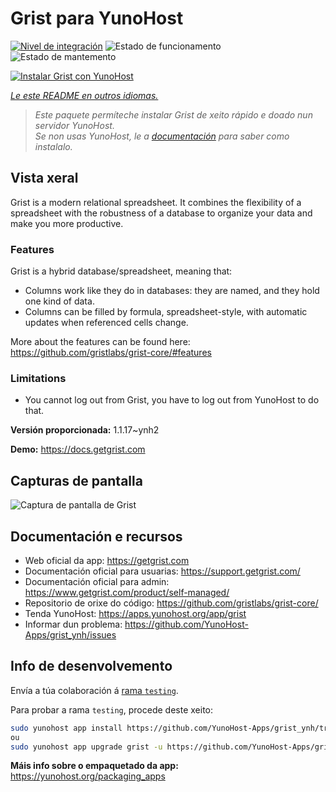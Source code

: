 <!--
NOTA: Este README foi creado automáticamente por <https://github.com/YunoHost/apps/tree/master/tools/readme_generator>
NON debe editarse manualmente.
-->

# Grist para YunoHost

[![Nivel de integración](https://dash.yunohost.org/integration/grist.svg)](https://ci-apps.yunohost.org/ci/apps/grist/) ![Estado de funcionamento](https://ci-apps.yunohost.org/ci/badges/grist.status.svg) ![Estado de mantemento](https://ci-apps.yunohost.org/ci/badges/grist.maintain.svg)

[![Instalar Grist con YunoHost](https://install-app.yunohost.org/install-with-yunohost.svg)](https://install-app.yunohost.org/?app=grist)

*[Le este README en outros idiomas.](./ALL_README.md)*

> *Este paquete permíteche instalar Grist de xeito rápido e doado nun servidor YunoHost.*  
> *Se non usas YunoHost, le a [documentación](https://yunohost.org/install) para saber como instalalo.*

## Vista xeral

Grist is a modern relational spreadsheet. It combines the flexibility of a spreadsheet with the robustness of a database to organize your data and make you more productive.

### Features

Grist is a hybrid database/spreadsheet, meaning that:

- Columns work like they do in databases: they are named, and they hold one kind of data.
- Columns can be filled by formula, spreadsheet-style, with automatic updates when referenced cells change.

More about the features can be found here: <https://github.com/gristlabs/grist-core/#features>

### Limitations

- You cannot log out from Grist, you have to log out from YunoHost to do that.


**Versión proporcionada:** 1.1.17~ynh2

**Demo:** <https://docs.getgrist.com>

## Capturas de pantalla

![Captura de pantalla de Grist](./doc/screenshots/grist.jpg)

## Documentación e recursos

- Web oficial da app: <https://getgrist.com>
- Documentación oficial para usuarias: <https://support.getgrist.com/>
- Documentación oficial para admin: <https://www.getgrist.com/product/self-managed/>
- Repositorio de orixe do código: <https://github.com/gristlabs/grist-core/>
- Tenda YunoHost: <https://apps.yunohost.org/app/grist>
- Informar dun problema: <https://github.com/YunoHost-Apps/grist_ynh/issues>

## Info de desenvolvemento

Envía a túa colaboración á [rama `testing`](https://github.com/YunoHost-Apps/grist_ynh/tree/testing).

Para probar a rama `testing`, procede deste xeito:

```bash
sudo yunohost app install https://github.com/YunoHost-Apps/grist_ynh/tree/testing --debug
ou
sudo yunohost app upgrade grist -u https://github.com/YunoHost-Apps/grist_ynh/tree/testing --debug
```

**Máis info sobre o empaquetado da app:** <https://yunohost.org/packaging_apps>
